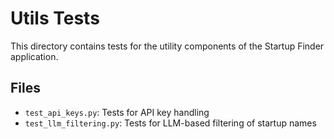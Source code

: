 # Utils Tests

This directory contains tests for the utility components of the Startup Finder application.

## Files

- `test_api_keys.py`: Tests for API key handling
- `test_llm_filtering.py`: Tests for LLM-based filtering of startup names
